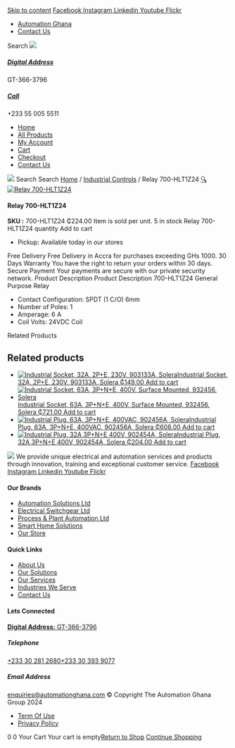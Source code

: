 [Skip to content](https://store.automationghana.com/product/relay-700-hlt1z24/#content)
[ Facebook ](https://www.facebook.com/automationgh/) [ Instagram ](https://www.instagram.com/automationgh/) [ Linkedin ](https://www.linkedin.com/company/the-automation-ghana-limited/) [ Youtube ](https://www.youtube.com/channel/UCurrRDUSm5oIW39VXjn1u0w) [ Flickr ](https://www.flickr.com/photos/181794037@N07/)
  * [ Automation Ghana ](https://automationghana.com)
  * [ Contact Us ](https://store.automationghana.com/contact/)


Search
[ ![](https://store.automationghana.com/wp-content/uploads/2024/04/Website-TAGG-Logo-BLUE.png) ](https://store.automationghana.com/)
[ ](https://maps.app.goo.gl/m4xeaagWCNbLk4jM6)
#####  [ Digital Address ](https://maps.app.goo.gl/m4xeaagWCNbLk4jM6)
GT-366-3796 
[ ](tel:+233550055511)
#####  [ Call ](tel:+233550055511)
+233 55 005 5511 
  * [Home](https://store.automationghana.com/)
  * [All Products](https://store.automationghana.com/shop/)
  * [My Account](https://store.automationghana.com/my-account/)
  * [Cart](https://store.automationghana.com/cart/)
  * [Checkout](https://store.automationghana.com/checkout/)
  * [Contact Us](https://store.automationghana.com/contact/)


[![](https://store.automationghana.com/wp-content/uploads/2024/04/AutomationGhana_logo_white.png)](https://store.automationghana.com)
Search
Search
[Home](https://store.automationghana.com) / [Industrial Controls](https://store.automationghana.com/product-category/industrial-controls/) / Relay 700-HLT1Z24
[🔍](https://store.automationghana.com/product/relay-700-hlt1z24/)
[![Relay 700-HLT1Z24](https://store.automationghana.com/wp-content/uploads/2020/12/700-HLT1Z24.jpg)](https://store.automationghana.com/wp-content/uploads/2020/12/700-HLT1Z24.jpg)
####  Relay 700-HLT1Z24 
**SKU :** 700-HLT1Z24 
₵224.00
Item is sold per unit.
5 in stock
Relay 700-HLT1Z24 quantity
Add to cart
  * Pickup: Available today in our stores


Free Delivery 
Free Delivery in Accra for purchases exceeding GHs 1000. 
30 Days Warranty 
You have the right to return your orders within 30 days. 
Secure Payment 
Your payments are secure with our private security network. 
Product Description
Product Description
700-HLT1Z24 General Purpose Relay 
  * Contact Configuration: SPDT (1 C/O) 6mm
  * Number of Poles: 1
  * Amperage: 6 A
  * Coil Volts: 24VDC Coil


Related Products 
## Related products
  * [![Industrial Socket, 32A, 2P+E, 230V, 903133A, Solera](https://store.automationghana.com/wp-content/uploads/2020/02/SOLERA-10-300x300.jpg)Industrial Socket, 32A, 2P+E, 230V, 903133A, Solera ₵149.00 ](https://store.automationghana.com/product/socket-903133a-solera/)
[Add to cart](https://store.automationghana.com/product/relay-700-hlt1z24/?add-to-cart=1533)
  * [![Industrial Socket, 63A, 3P+N+E, 400V, Surface Mounted, 932456, Solera](https://store.automationghana.com/wp-content/uploads/2020/04/932456.png)Industrial Socket, 63A, 3P+N+E, 400V, Surface Mounted, 932456, Solera ₵721.00 ](https://store.automationghana.com/product/surface-mounted-socket-932456-solera/)
[Add to cart](https://store.automationghana.com/product/relay-700-hlt1z24/?add-to-cart=1537)
  * [![Industrial Plug, 63A, 3P+N+E, 400VAC, 902456A, Solera](https://store.automationghana.com/wp-content/uploads/2020/02/SOLERA-8-300x300.jpg)Industrial Plug, 63A, 3P+N+E, 400VAC, 902456A, Solera ₵608.00 ](https://store.automationghana.com/product/plug-902456a-solera/)
[Add to cart](https://store.automationghana.com/product/relay-700-hlt1z24/?add-to-cart=1524)
  * [![Industrial Plug, 32A 3P+N+E 400V, 902454A, Solera](https://store.automationghana.com/wp-content/uploads/2020/04/902454A.png)Industrial Plug, 32A 3P+N+E 400V, 902454A, Solera ₵204.00 ](https://store.automationghana.com/product/industrial-plug-902454a-solera/)
[Add to cart](https://store.automationghana.com/product/relay-700-hlt1z24/?add-to-cart=1512)


![](https://store.automationghana.com/wp-content/uploads/2024/04/AutomationGhana_logo_white.png)
We provide unique electrical and automation services and products through innovation, training and exceptional customer service.
[ Facebook ](https://www.facebook.com/automationgh/) [ Instagram ](https://www.instagram.com/automationgh/) [ Linkedin ](https://www.linkedin.com/company/the-automation-ghana-limited/) [ Youtube ](https://www.youtube.com/channel/UCurrRDUSm5oIW39VXjn1u0w) [ Flickr ](https://www.flickr.com/photos/181794037@N07/)
#### Our Brands
  * [ Automation Solutions Ltd ](https://store.automationghana.com/product/relay-700-hlt1z24/)
  * [ Electrical Switchgear Ltd ](https://store.automationghana.com/product/relay-700-hlt1z24/)
  * [ Process & Plant Automation Ltd ](https://store.automationghana.com/product/relay-700-hlt1z24/)
  * [ Smart Home Solutions ](https://store.automationghana.com/product/relay-700-hlt1z24/)
  * [ Our Store ](https://store.automationghana.com/product/relay-700-hlt1z24/)


#### Quick Links
  * [ About Us ](https://store.automationghana.com/product/relay-700-hlt1z24/)
  * [ Our Solutions ](https://store.automationghana.com/product/relay-700-hlt1z24/)
  * [ Our Services ](https://store.automationghana.com/product/relay-700-hlt1z24/)
  * [ Industries We Serve ](https://store.automationghana.com/product/relay-700-hlt1z24/)
  * [ Contact Us ](https://store.automationghana.com/product/relay-700-hlt1z24/)


#### Lets Connected
[**Digital Address:** GT-366-3796](https://maps.app.goo.gl/m4xeaagWCNbLk4jM6)
#####  Telephone 
[ +233 30 281 2680](tel:+233302812680)[+233 30 393 9077](https://store.automationghana.com/product/relay-700-hlt1z24/+233303939077)
#####  Email Address 
enquiries@automationghana.com 
© Copyright The Automation Ghana Group 2024
  * [ Term Of Use ](https://store.automationghana.com/product/relay-700-hlt1z24/)
  * [ Privacy Policy ](https://store.automationghana.com/product/relay-700-hlt1z24/)


0
0
Your Cart
Your cart is empty[Return to Shop](https://store.automationghana.com/shop/)
[Continue Shopping](https://store.automationghana.com/product/relay-700-hlt1z24/)

